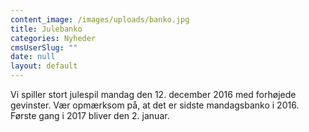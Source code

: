 ```yaml
---
content_image: /images/uploads/banko.jpg
title: Julebanko
categories: Nyheder
cmsUserSlug: ""
date: null
layout: default
---
```


Vi spiller stort julespil mandag den 12. december 2016 med forhøjede gevinster. Vær opmærksom på, at det er sidste mandagsbanko i 2016. Første gang i 2017 bliver den 2. januar.